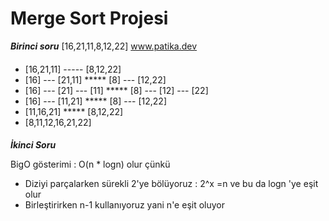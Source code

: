 Merge Sort Projesi
=============

***Birinci soru***
[16,21,11,8,12,22]
www.patika.dev
####

- [16,21,11]  -----    [8,12,22]
- [16] --- [21,11] *****  [8]  --- [12,22]
- [16]  --- [21] ---  [11]   *****   [8]  --- [12] --- [22]
- [16] --- [11,21] ***** [8] --- [12,22]
- [11,16,21]   *****   [8,12,22]
- [8,11,12,16,21,22]

####

***İkinci Soru***

BigO gösterimi : O(n * logn) olur çünkü
- Diziyi parçalarken sürekli 2'ye bölüyoruz : 2^x =n ve bu da logn 'ye eşit olur
- Birleştirirken n-1 kullanıyoruz yani n'e eşit oluyor





